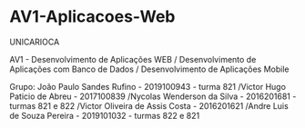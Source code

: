 # AV1-Aplicacoes-Web

UNICARIOCA

AV1 - Desenvolvimento de Aplicações WEB / Desenvolvimento de Aplicações com Banco de Dados / Desenvolvimento de Aplicações Mobile

Grupo:
João Paulo Sandes Rufino - 2019100943 - turma 821
/Victor Hugo Paticio de Abreu - 2017100839
/Nycolas Wenderson da Silva - 2016201681 - turmas 821 e 822
/Victor Oliveira de Assis Costa - 2016201621
/Andre Luis de Souza Pereira - 2019101032 - turmas 822 e 821
